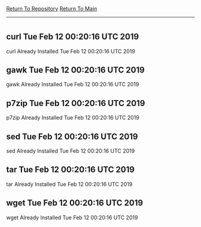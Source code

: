 [Return To Repository](https://github.com/deathbybandaid/piholeparser/)
[Return To Main](https://github.com/deathbybandaid/piholeparser/blob/master/RecentRunLogs/Mainlog.md)
____________________________________
# 
## curl Tue Feb 12 00:20:16 UTC 2019
curl Already Installed Tue Feb 12 00:20:16 UTC 2019
## gawk Tue Feb 12 00:20:16 UTC 2019
gawk Already Installed Tue Feb 12 00:20:16 UTC 2019
## p7zip Tue Feb 12 00:20:16 UTC 2019
p7zip Already Installed Tue Feb 12 00:20:16 UTC 2019
## sed Tue Feb 12 00:20:16 UTC 2019
sed Already Installed Tue Feb 12 00:20:16 UTC 2019
## tar Tue Feb 12 00:20:16 UTC 2019
tar Already Installed Tue Feb 12 00:20:16 UTC 2019
## wget Tue Feb 12 00:20:16 UTC 2019
wget Already Installed Tue Feb 12 00:20:16 UTC 2019

